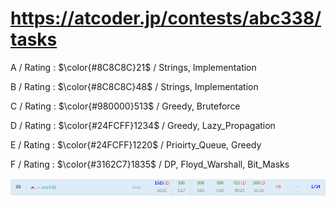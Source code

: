 # https://atcoder.jp/contests/abc338/tasks

A / Rating : $\color{#8C8C8C}21$ / Strings, Implementation

B / Rating : $\color{#8C8C8C}48$ / Strings, Implementation

C / Rating : $\color{#980000}513$ / Greedy, Bruteforce

D / Rating : $\color{#24FCFF}1234$ / Greedy, Lazy_Propagation

E / Rating : $\color{#24FCFF}1220$ / Prioirty_Queue, Greedy

F / Rating : $\color{#3162C7}1835$ / DP, Floyd_Warshall, Bit_Masks

![My Image](https://github.com/kss418/Atcoder/blob/main/ABC/Images/Standings/338.png)
